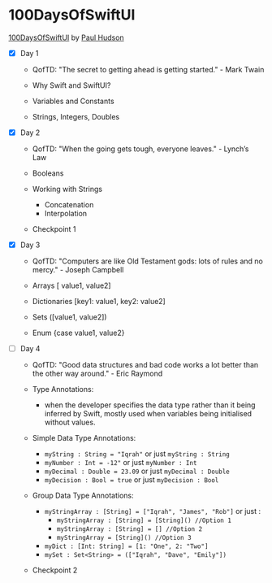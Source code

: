 # 100DaysOfSwiftUI

[100DaysOfSwiftUI](https://www.hackingwithswift.com/100/swiftui) by [Paul Hudson](https://twitter.com/twostraws)

- [x] Day 1

  - QofTD: "The secret to getting ahead is getting started." - Mark Twain

  - Why Swift and SwiftUI? 
  - Variables and Constants
  - Strings, Integers, Doubles
  
  
- [x] Day 2

  - QofTD: "When the going gets tough, everyone leaves." - Lynch’s Law
  
  - Booleans
  - Working with Strings
    - Concatenation 
    - Interpolation
  - Checkpoint 1 
  
  
- [x] Day 3

  - QofTD: "Computers are like Old Testament gods: lots of rules and no mercy." - Joseph Campbell
  
  - Arrays [ value1, value2]     
  - Dictionaries [key1: value1, key2: value2]   
  - Sets ([value1, value2])
  - Enum {case value1, value2}

- [ ] Day 4

  - QofTD: "Good data structures and bad code works a lot better than the other way around." - Eric Raymond
  
  - Type Annotations:
    - when the developer specifies the data type rather than it being inferred by Swift, mostly used when variables being initialised without values.
    
  - Simple Data Type Annotations:
    - `myString : String = "Iqrah"` or just `myString : String`
    - `myNumber : Int = -12"` or just `myNumber : Int`
    - `myDecimal : Double = 23.09` or just `myDecimal : Double`
    - `myDecision : Bool = true` or just `myDecision : Bool`
    
  - Group Data Type Annotations:
    - `myStringArray : [String] = ["Iqrah", "James", "Rob"]` or just :
      - `myStringArray : [String] = [String]() //Option 1`
      - `myStringArray : [String] = [] //Option 2`
      - `myStringArray = [String]() //Option 3`
    - `myDict : [Int: String] = [1: "One", 2: "Two"]`
    - `mySet : Set<String> = (["Iqrah", "Dave", "Emily"])`
    
  - Checkpoint 2    
    
